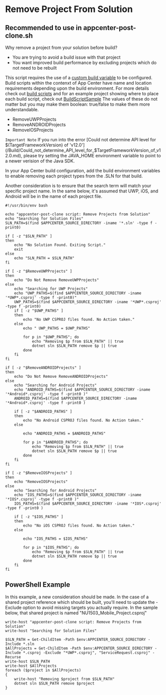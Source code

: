 # Remove Project From Solution
## Recommended to use in appcenter-post-clone.sh

Why remove a project from your solution before build?
* You are trying to avoid a build issue with that project
* You want improved build performance by excluding projects which do not need to be rebuilt

This script requires the use of a [custom build variable](https://docs.microsoft.com/en-us/appcenter/build/custom/variables/) to be configured. Build scripts within the contenxt of App Center have name and location requirements depending upon the build environment. For more details check out [build scripts](https://docs.microsoft.com/en-us/appcenter/build/custom/scripts/) and for an example project showing where to place each build script, check out [BuildScriptSample](https://github.com/tdevere/BuildScriptSample) The values of these do not matter but you may make them boolean: true/false to make them more understandable. 

* RemoveUWPProjects
* RemoveANDROIDProjects
* RemoveIOSProjects

``` Important Note ```
If you run into the error [Could not determine API level for $(TargetFrameworkVersion) of 'v12.0'](/Build/Could_not_determine_API_level_for_$TargetFrameworkVersion_of_v12.0.md), please try setting the JAVA_HOME environment variable to point to a newer verision of the Java SDK.

In your App Center build configuration, add the build environment variables to enable removing each project types from the .SLN for that build.

Another consideration is to ensure that the search term will match your specific project name. In the same below, it's assumed that UWP, iOS, and Android will be in the name of each project file. 

    #!/usr/bin/env bash

    echo "appcenter-post-clone script: Remove Projects from Solution"
    echo "Searching for Solution Files"
    SLN_PATH=$(find $APPCENTER_SOURCE_DIRECTORY -iname '*.sln' -type f -print0)    

    if [ -z "$SLN_PATH" ]
    then 
        echo "No Solution Found. Exiting Script."
        exit 
    else
        echo "SLN_PATH = $SLN_PATH"
    fi

    if [ -z "$RemoveUWPProjects" ]
    then 
        echo "Do Not Remove RemoveUWPProjects"
    else
        echo "Searching for UWP Projects"
        echo "UWP_PATHS=$(find $APPCENTER_SOURCE_DIRECTORY -iname '*UWP*.csproj' -type f -print0)"
        UWP_PATHS=$(find $APPCENTER_SOURCE_DIRECTORY -iname '*UWP*.csproj' -type f -print0)
        if [ -z "$UWP_PATHS" ]
        then 
            echo "No UWP CSPROJ files found. No Action taken."
        else
            echo " UWP_PATHS = $UWP_PATHS"

            for p in "$UWP_PATHS"; do
                echo "Removing $p from $SLN_PATH" || true
                dotnet sln $SLN_PATH remove $p || true
            done
        fi
    fi

    if [ -z "$RemoveANDROIDProjects" ]
    then 
        echo "Do Not Remove RemoveANDROIDProjects"
    else
        echo "Searching for Android Projects"
        echo "ANDROID_PATHS=$(find $APPCENTER_SOURCE_DIRECTORY -iname '*Android*.csproj' -type f -print0 )"
        ANDROID_PATHS=$(find $APPCENTER_SOURCE_DIRECTORY -iname '*Android*.csproj' -type f -print0 )

        if [ -z "$ANDROID_PATHS" ]
        then
            echo "No Android CSPROJ files found. No Action taken."
        else

            echo "ANDROID_PATHS = $ANDROID_PATHS"

            for p in "$ANDROID_PATHS"; do
                echo "Removing $p from $SLN_PATH" || true
                dotnet sln $SLN_PATH remove $p || true
            done
        fi
    fi

    if [ -z "$RemoveIOSProjects" ]
    then 
        echo "RemoveIOSProjects"
    else
        echo "Searching for Android Projects"
        echo "IOS_PATHS=$(find $APPCENTER_SOURCE_DIRECTORY -iname '*IOS*.csproj' -type f -print0 )"
        IOS_PATHS=$(find $APPCENTER_SOURCE_DIRECTORY -iname '*IOS*.csproj' -type f -print0 )

        if [ -z "$IOS_PATHS" ]
        then
            echo "No iOS CSPROJ files found. No Action taken."
        else

            echo "IOS_PATHS = $IOS_PATHS"

            for p in "$IOS_PATHS"; do
                echo "Removing $p from $SLN_PATH" || true
                dotnet sln $SLN_PATH remove $p || true
            done   
        fi 
    fi



## PowerShell Example
In this example, a new consideration should be made. In the case of a shared project reference which should be built, you'll need to update the -Exclude option to avoid missing targets you actually require. In the sample below, that shared project is named "NU1503_Mobile_Project.csproj"

    write-host "appcenter-post-clone script: Remove Projects from Solution"
    write-host "Searching for Solution Files"

    $SLN_PATH = Get-ChildItem -Path $env:APPCENTER_SOURCE_DIRECTORY -Include *.sln 
    $AllProjects = Get-ChildItem -Path $env:APPCENTER_SOURCE_DIRECTORY -Include *.csproj -Exclude "*UWP*.csproj", "ServiceRequest.csproj" -Recurse
    write-host $SLN_PATH
    write-host $AllProjects
    foreach ($project in $AllProjects)
    {
        write-host "Removing $project from $SLN_PATH"
        dotnet sln $SLN_PATH remove $project
    }
